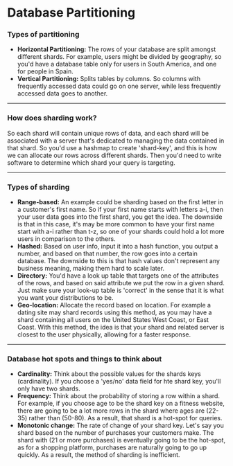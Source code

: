 # Database Partitioning

### Types of partitioning
- **Horizontal Partitioning:** The rows of your database are split amongst different shards. For example, users might be divided by geography, so you'd have a database table only for users in South America, and one for people in Spain.
- **Vertical Partitioning:** Splits tables by columns. So columns with frequently accessed data could go on one server, while less frequently accessed data goes to another. 

---
### How does sharding work?
So each shard will contain unique rows of data, and each shard will be associated with a server that's dedicated to managing the data contained in that shard. So you'd use a hashmap to create 'shard-key', and this is how we can allocate our rows across different shards. Then you'd need to write software to determine which shard your query is targeting.

---
### Types of sharding
- **Range-based:** An example could be sharding based on the first letter in a customer's first name. So if your first name starts with letters a-i, then your user data goes into the first shard, you get the idea. The downside is that in this case, it's may be more common to have your first name start with a-i rather than t-z, so one of your shards could hold a lot more users in comparison to the others.
- **Hashed:** Based on user info, input it into a hash function, you output a number, and based on that number, the row goes into a certain database. The downside to this is that hash values don't represent any business meaning, making them hard to scale later.
- **Directory:** You'd have a look up table that targets one of the attributes of the rows, and based on said attribute we put the row in a given shard. Just make sure your look-up table is 'correct' in the sense that it is what you want your distributions to be. 
- **Geo-location:** Allocate the record based on location. For example a dating site may shard records using this method, as you may have a shard containing all users on the United States West Coast, or East Coast. With this method, the idea is that your shard and related server is closest to the user physically, allowing for a faster response.

---
### Database hot spots and things to think about
- **Cardinality:** Think about the possible values for the shards keys (cardinality). If you choose a 'yes/no' data field for hte shard key, you'll only have two shards.
- **Frequency:** Think about the probability of storing a row within a shard. For example, if you choose age to be the shard key on a fitness website, there are going to be a lot more rows in the shard where ages are (22-35) rather than (50-80). As a result, that shard is a hot-spot for queries.
- **Monotonic change:** The rate of change of your shard key. Let's say you shard based on the number of purchases your customers make. The shard with (21 or more purchases) is eventually going to be the hot-spot, as for a shopping platform, purchases are naturally going to go up quickly. As a result, the method of sharding is inefficient.